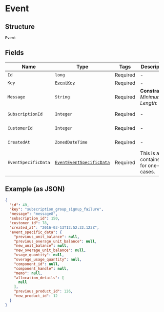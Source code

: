
# Event

## Structure

`Event`

## Fields

| Name | Type | Tags | Description | Getter | Setter |
|  --- | --- | --- | --- | --- | --- |
| `Id` | `long` | Required | - | long getId() | setId(long id) |
| `Key` | [`EventKey`](../../doc/models/event-key.md) | Required | - | EventKey getKey() | setKey(EventKey key) |
| `Message` | `String` | Required | **Constraints**: *Minimum Length*: `1` | String getMessage() | setMessage(String message) |
| `SubscriptionId` | `Integer` | Required | - | Integer getSubscriptionId() | setSubscriptionId(Integer subscriptionId) |
| `CustomerId` | `Integer` | Required | - | Integer getCustomerId() | setCustomerId(Integer customerId) |
| `CreatedAt` | `ZonedDateTime` | Required | - | ZonedDateTime getCreatedAt() | setCreatedAt(ZonedDateTime createdAt) |
| `EventSpecificData` | [`EventEventSpecificData`](../../doc/models/containers/event-event-specific-data.md) | Required | This is a container for one-of cases. | EventEventSpecificData getEventSpecificData() | setEventSpecificData(EventEventSpecificData eventSpecificData) |

## Example (as JSON)

```json
{
  "id": 40,
  "key": "subscription_group_signup_failure",
  "message": "message8",
  "subscription_id": 150,
  "customer_id": 78,
  "created_at": "2016-03-13T12:52:32.123Z",
  "event_specific_data": {
    "previous_unit_balance": null,
    "previous_overage_unit_balance": null,
    "new_unit_balance": null,
    "new_overage_unit_balance": null,
    "usage_quantity": null,
    "overage_usage_quantity": null,
    "component_id": null,
    "component_handle": null,
    "memo": null,
    "allocation_details": [
      null
    ],
    "previous_product_id": 126,
    "new_product_id": 12
  }
}
```

